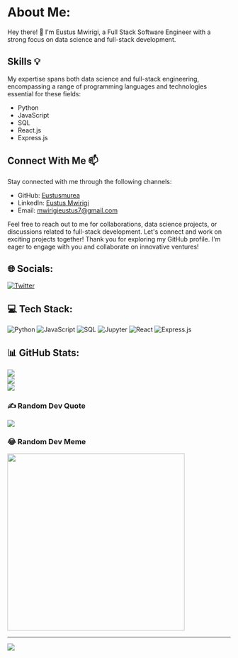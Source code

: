 #  About Me:
Hey there! 👋 I'm Eustus Mwirigi, a Full Stack Software Engineer with a strong focus on data science and full-stack development.

## Skills 💡
My expertise spans both data science and full-stack engineering, encompassing a range of programming languages and technologies essential for these fields:
- Python 
- JavaScript
- SQL
- React.js
- Express.js 

## Connect With Me 📫
Stay connected with me through the following channels:
- GitHub: [Eustusmurea](https://github.com/Eustusmurea)
- LinkedIn: [Eustus Mwirigi](https://www.linkedin.com/in/eustus-mwirigi/)
- Email: [mwirigieustus7@gmail.com](mailto:mwirigieustus7@gmail.com)

Feel free to reach out to me for collaborations, data science projects, or discussions related to full-stack development. Let's connect and work on exciting projects together! Thank you for exploring my GitHub profile. I'm eager to engage with you and collaborate on innovative ventures!

## 🌐 Socials:
[![Twitter](https://img.shields.io/badge/Twitter-%231DA1F2.svg?logo=Twitter&logoColor=white)](https://twitter.com/eustus)

## 💻 Tech Stack:
![Python](https://img.shields.io/badge/Python-3670A0?style=for-the-badge&logo=python&logoColor=ffdd54)
![JavaScript](https://img.shields.io/badge/JavaScript-F7DF1E?style=for-the-badge&logo=javascript&logoColor=black)
![SQL](https://img.shields.io/badge/SQL-4479A1?style=for-the-badge&logo=postgresql&logoColor=white)
![Jupyter](https://img.shields.io/badge/Jupyter-F37626?style=for-the-badge&logo=jupyter&logoColor=white)
![React](https://img.shields.io/badge/React-61DAFB?style=for-the-badge&logo=react&logoColor=white)
![Express.js](https://img.shields.io/badge/Express.js-404d59?style=for-the-badge&logo=express&logoColor=%2361DAFB)


## 📊 GitHub Stats:
![](https://github-readme-stats.vercel.app/api?username=Eustusmurea&theme=dark&hide_border=false&include_all_commits=true&count_private=true)<br/>
![](https://github-readme-streak-stats.herokuapp.com/?user=Eustusmurea&theme=dark&hide_border=false)<br/>
![](https://github-readme-stats.vercel.app/api/top-langs/?username=Eustusmurea&theme=dark&hide_border=false&include_all_commits=true&count_private=true&layout=compact)

### ✍️ Random Dev Quote
![](https://quotes-github-readme.vercel.app/api?type=horizontal&theme=radical)

### 😂 Random Dev Meme
<img src='https://randommeme-five.vercel.app/' style="height: 400px;"/>

---
[![](https://visitcount.itsvg.in/api?id=Eustusmurea&icon=0&color=0)](https://visitcount.itsvg.in)


